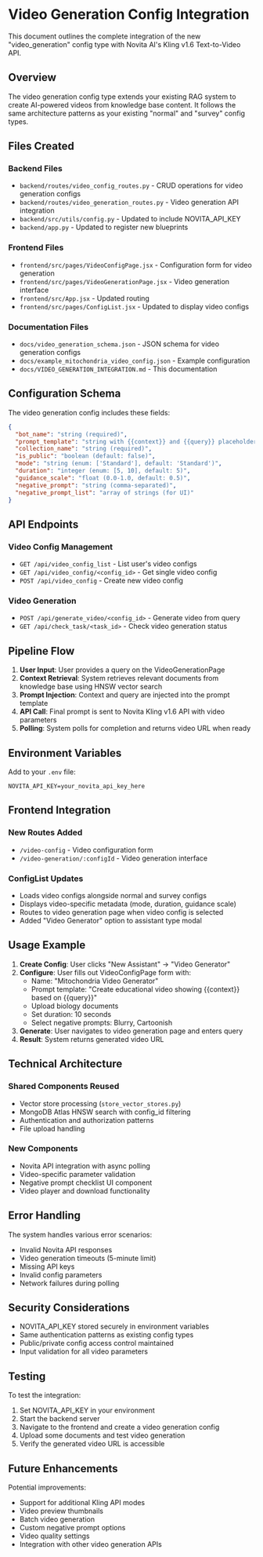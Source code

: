 # Video Generation Config Integration

This document outlines the complete integration of the new "video_generation" config type with Novita AI's Kling v1.6 Text-to-Video API.

## Overview

The video generation config type extends your existing RAG system to create AI-powered videos from knowledge base content. It follows the same architecture patterns as your existing "normal" and "survey" config types.

## Files Created

### Backend Files
- `backend/routes/video_config_routes.py` - CRUD operations for video generation configs
- `backend/routes/video_generation_routes.py` - Video generation API integration
- `backend/src/utils/config.py` - Updated to include NOVITA_API_KEY
- `backend/app.py` - Updated to register new blueprints

### Frontend Files
- `frontend/src/pages/VideoConfigPage.jsx` - Configuration form for video generation
- `frontend/src/pages/VideoGenerationPage.jsx` - Video generation interface
- `frontend/src/App.jsx` - Updated routing
- `frontend/src/pages/ConfigList.jsx` - Updated to display video configs

### Documentation Files
- `docs/video_generation_schema.json` - JSON schema for video generation configs
- `docs/example_mitochondria_video_config.json` - Example configuration
- `docs/VIDEO_GENERATION_INTEGRATION.md` - This documentation

## Configuration Schema

The video generation config includes these fields:

```json
{
  "bot_name": "string (required)",
  "prompt_template": "string with {{context}} and {{query}} placeholders (required)",
  "collection_name": "string (required)",
  "is_public": "boolean (default: false)",
  "mode": "string (enum: ['Standard'], default: 'Standard')",
  "duration": "integer (enum: [5, 10], default: 5)",
  "guidance_scale": "float (0.0-1.0, default: 0.5)",
  "negative_prompt": "string (comma-separated)",
  "negative_prompt_list": "array of strings (for UI)"
}
```

## API Endpoints

### Video Config Management
- `GET /api/video_config_list` - List user's video configs
- `GET /api/video_config/<config_id>` - Get single video config
- `POST /api/video_config` - Create new video config

### Video Generation
- `POST /api/generate_video/<config_id>` - Generate video from query
- `GET /api/check_task/<task_id>` - Check video generation status

## Pipeline Flow

1. **User Input**: User provides a query on the VideoGenerationPage
2. **Context Retrieval**: System retrieves relevant documents from knowledge base using HNSW vector search
3. **Prompt Injection**: Context and query are injected into the prompt template
4. **API Call**: Final prompt is sent to Novita Kling v1.6 API with video parameters
5. **Polling**: System polls for completion and returns video URL when ready

## Environment Variables

Add to your `.env` file:
```
NOVITA_API_KEY=your_novita_api_key_here
```

## Frontend Integration

### New Routes Added
- `/video-config` - Video configuration form
- `/video-generation/:configId` - Video generation interface

### ConfigList Updates
- Loads video configs alongside normal and survey configs
- Displays video-specific metadata (mode, duration, guidance scale)
- Routes to video generation page when video config is selected
- Added "Video Generator" option to assistant type modal

## Usage Example

1. **Create Config**: User clicks "New Assistant" → "Video Generator"
2. **Configure**: User fills out VideoConfigPage form with:
   - Name: "Mitochondria Video Generator"
   - Prompt template: "Create educational video showing {{context}} based on {{query}}"
   - Upload biology documents
   - Set duration: 10 seconds
   - Select negative prompts: Blurry, Cartoonish
3. **Generate**: User navigates to video generation page and enters query
4. **Result**: System returns generated video URL

## Technical Architecture

### Shared Components Reused
- Vector store processing (`store_vector_stores.py`)
- MongoDB Atlas HNSW search with config_id filtering
- Authentication and authorization patterns
- File upload handling

### New Components
- Novita API integration with async polling
- Video-specific parameter validation
- Negative prompt checklist UI component
- Video player and download functionality

## Error Handling

The system handles various error scenarios:
- Invalid Novita API responses
- Video generation timeouts (5-minute limit)
- Missing API keys
- Invalid config parameters
- Network failures during polling

## Security Considerations

- NOVITA_API_KEY stored securely in environment variables
- Same authentication patterns as existing config types
- Public/private config access control maintained
- Input validation for all video parameters

## Testing

To test the integration:

1. Set NOVITA_API_KEY in your environment
2. Start the backend server
3. Navigate to the frontend and create a video generation config
4. Upload some documents and test video generation
5. Verify the generated video URL is accessible

## Future Enhancements

Potential improvements:
- Support for additional Kling API modes
- Video preview thumbnails
- Batch video generation
- Custom negative prompt options
- Video quality settings
- Integration with other video generation APIs
